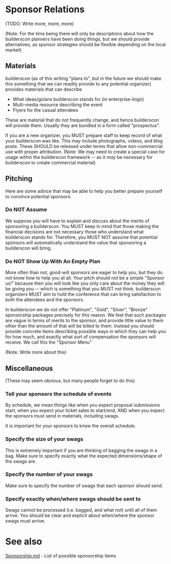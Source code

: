 # Sponsor Relations

(TODO: Write more, more, more)

(Note: For the time being there will only be descriptions about how the builderscon planners have been doing things, but we should provide alternatives, as sponsor strategies should be flexible depending on the local market)

## Materials

builderscon (as of this writing "plans to", but in the future we should make this something that we can readily provide to any potential organizer) provides materials that can describe

* What ideas/golans builderscon stands for (in enterprise-lingo)
* Multi-media resource describing the event
* Flyers for the casual attendees

These are material that do not frequently change, and hence builderscon will provide them. Usually they are bundled in a form called "prospectus".

If you are a new organizer, you MUST prepare staff to keep record of what your builderscon was like. This may include photographs, videos, and blog posts. These SHOULD be released under terms that allow non-commercial use with proper attribution. (Note: We may need to create a special case for usage within the builderscon framework -- as it *may* be necessary for builderscon to create commercial material)

## Pitching

Here are some advice that may be able to help you better prepare yourself to convince potential sponsors:

### Do NOT Assume

We suppose you will have to explain and discuss about the merits of sponsoring a builderscon. You MUST keep in mind that those making the financial decisions are not necessary those who understand what builderscon stands for. Therefore, you MUST NOT assume that potential sponsors will automatically understand the value that sponsoring a builderscon will bring.

### Do NOT Show Up With An Empty Plan

More often than not, good-will sponsors are eager to help you, but they do not know how to help you at all. Your pitch should not be a simple "Sponsor us!" because then you will look like you only care about the money they will be giving you -- which is something that you MUST not think. builderscon organizers MUST aim to hold the conference that can bring satisfaction to both the attendees and the sponsors.

In builderscon we do not offer "Platinum", "Gold", "Silver", "Bronze" sponsorship packages precisely for this reason. We feel that such packages are vague in terms of merits to the sponsor, and provide little value to them other than the amount of that will be billed to them. Instead you should provide concrete items describing possible ways in which they can help you for how much, and exactly what sort of compensation the sponsors will receive. We call this the "Sponsor Menu"

(Note: Write more about this)

## Miscellaneous

(These may seem obvious, but many people forget to do this)

### Tell your sponsors the schedule of events

By schedule, we mean things like when you expect proposal submissions start, when you expect your ticket sales to start/end, AND when you expect the sponsors must send in materials, including swags.

It is important for your sponsors to know the overall schedule.

### Specify the size of your swags

This is extremely important if you are thinking of bagging the swags in a bag. Make sure to specify exactly what the expected dimensions/shape of the swags are.

### Specify the number of your swags

Make sure to specify the number of swags that each sponsor should send.

### Specify exactly when/where swags should be sent to

Swags cannot be processed (i.e. bagged, and what not) until all of them arrive. You should be clear and explicit about when/where the sponsor swags must arrive.

# See also

[Sponsorship.md](Sponsorship.md) - List of possible sponsorship items
